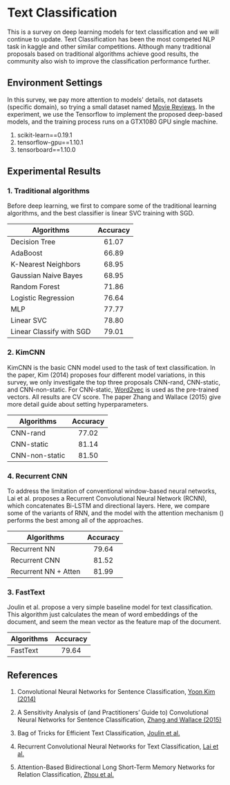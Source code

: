 # Text Classification

This is a survey on deep learning models for text classification and we will continue to update. Text Classification has been the most competed NLP task in kaggle and other similar competitions. Although many traditional proposals based on traditional algorithms achieve good results, the community also wish to improve the classification performance further. 


## Environment Settings

In this survey, we pay more attention to models' details, not datasets (specific domain), so trying a small dataset named [Movie Reviews](http://www.cs.cornell.edu/people/pabo/movie-review-data/rt-polaritydata.tar.gz). In the experiment, we use the Tensorflow to implement the proposed deep-based models, and the training process runs on a GTX1080 GPU single machine.

1. scikit-learn==0.19.1
2. tensorflow-gpu==1.10.1
3. tensorboard==1.10.0


## Experimental Results

### 1. Traditional algorithms

Before deep learning, we first to compare some of the traditional learning algorithms, and the best classifier is linear SVC training with SGD. 

| Algorithms               | Accuracy  |
|------------------------- |:--------: |
| Decision Tree            | 61.07     |
| AdaBoost                 | 66.89     |
| K-Nearest Neighbors      | 68.95     |
| Gaussian Naive Bayes     | 68.95     |
| Random Forest            | 71.86     |
| Logistic Regression      | 76.64     |
| MLP                      | 77.77     |
| Linear SVC               | 78.80     |
| Linear Classify with SGD | 79.01     |

### 2. KimCNN

KimCNN is the basic CNN model used to the task of text classification. In the paper, Kim (2014) proposes four different model variations, in this survey, we only investigate the top three proposals CNN-rand, CNN-static, and CNN-non-static. For CNN-static, [Word2vec](https://drive.google.com/file/d/0B7XkCwpI5KDYNlNUTTlSS21pQmM/edit?usp=sharing) is used as the pre-trained vectors. All results are CV score. The paper Zhang and Wallace (2015) give more detail guide about setting hyperparameters.

| Algorithms               | Accuracy  |
|------------------------- |:--------: |
| CNN-rand                 | 77.02     |
| CNN-static               | 81.14     |
| CNN-non-static           | 81.50     |

### 4. Recurrent CNN

To address the limitation of conventional window-based neural networks, Lai et al. proposes a Recurrent Convolutional Neural Network (RCNN), which concatenates Bi-LSTM and directional layers. Here, we compare some of the variants of RNN, and the model with the attention mechanism () performs the best among all of the approaches. 

| Algorithms           | Accuracy |
|--------------        |:--------:|
| Recurrent NN         | 79.64    |
| Recurrent CNN        | 81.52    |
| Recurrent NN + Atten | 81.99    |

### 3. FastText

Joulin et al. propose a very simple baseline model for text classification. This algorithm just calculates the mean of word embeddings of the document, and seem the mean vector as the feature map of the document. 

| Algorithms | Accuracy |
|------------|:--------:|
| FastText   | 79.64    |


## References

1. Convolutional Neural Networks for Sentence Classification, [Yoon Kim (2014)](https://www.aclweb.org/anthology/D14-1181)

2. A Sensitivity Analysis of (and Practitioners’ Guide to) Convolutional
Neural Networks for Sentence Classification, [Zhang and Wallace (2015)](https://arxiv.org/pdf/1510.03820.pdf)

3. Bag of Tricks for Efficient Text Classification, [Joulin et al.](https://arxiv.org/pdf/1607.01759.pdf) 

4. Recurrent Convolutional Neural Networks for Text Classification, [Lai et al.](https://www.aaai.org/ocs/index.php/AAAI/AAAI15/paper/download/9745/9552)

5. Attention-Based Bidirectional Long Short-Term Memory Networks for
Relation Classification, [Zhou et al.](http://www.aclweb.org/anthology/P16-2034)